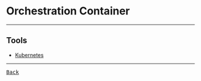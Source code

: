 # Orchestration Container

---

## Tools

- [Kubernetes](./Tools/Kubernetes.md)

---

[<kbd> Back </kbd>](./../../readme.md)
